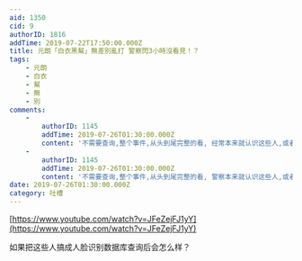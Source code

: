 ```yaml
---
aid: 1350
cid: 9
authorID: 1816
addTime: 2019-07-22T17:50:00.000Z
title: 元朗「白衣黑幫」無差別亂打 警察閃3小時沒看見！？
tags:
    - 元朗
    - 白衣
    - 幫
    - 無
    - 別
comments:
    -
        authorID: 1145
        addTime: 2019-07-26T01:30:00.000Z
        content: '不需要查询,整个事件,从头到尾完整的看, 经常本来就认识这些人,或者知道这些人的存在, 根本都不需要什么面容识别技术'
    -
        authorID: 1145
        addTime: 2019-07-26T01:30:00.000Z
        content: '不需要查询,整个事件,从头到尾完整的看, 警察本来就认识这些人,或者知道这些人的存在, 根本都不需要什么面容识别技术'
date: 2019-07-26T01:30:00.000Z
category: 吐槽
---
```


[https://www.youtube.com/watch?v=JFeZejFJ1yY](https://www.youtube.com/watch?v=JFeZejFJ1yY)

如果把这些人搞成人脸识别数据库查询后会怎么样？
